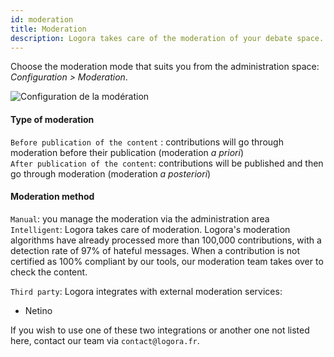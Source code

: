 ```yaml
---
id: moderation
title: Moderation
description: Logora takes care of the moderation of your debate space. Customize the type of moderation from your administration space.
---
```


Choose the moderation mode that suits you from the administration space: *Configuration > Moderation*.

![Configuration de la modération](/img/moderation.png)

#### Type of moderation

`Before publication of the content` : contributions will go through moderation before their publication (moderation *a priori*)  
`After publication of the content`: contributions will be published and then go through moderation (moderation *a posteriori*)

#### Moderation method

`Manual`: you manage the moderation via the administration area  
`Intelligent`: Logora takes care of moderation. Logora's moderation algorithms have already processed more than 100,000 contributions, with a detection rate of 97% of hateful messages. When a contribution is not certified as 100% compliant by our tools, our moderation team takes over to check the content.

`Third party`: Logora integrates with external moderation services:
- Netino
    
If you wish to use one of these two integrations or another one not listed here, contact our team via `contact@logora.fr`. 
